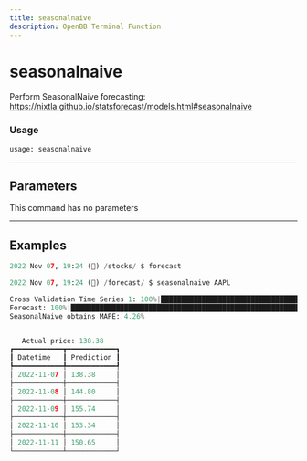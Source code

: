 ```yaml
---
title: seasonalnaive
description: OpenBB Terminal Function
---
```


# seasonalnaive

Perform SeasonalNaive forecasting: https://nixtla.github.io/statsforecast/models.html#seasonalnaive

### Usage 
```python
usage: seasonalnaive
```

---
## Parameters

This command has no parameters


---
## Examples

```python
2022 Nov 07, 19:24 (🦋) /stocks/ $ forecast

2022 Nov 07, 19:24 (🦋) /forecast/ $ seasonalnaive AAPL

Cross Validation Time Series 1: 100%|█████████████████████████████████████████████████████████████████████████████████████████████████████████████████████████████████████| 115/115 [00:0200:00, 47.75it/s]
Forecast: 100%|████████████████████████████████████████████████████████████████████████████████████████████████████████████████████████████████████████████████████████████| 1/1 [00:0000:00, 14873.42it/s]
SeasonalNaive obtains MAPE: 4.26% 


   Actual price: 138.38    
┏━━━━━━━━━━━━┳━━━━━━━━━━━━┓
┃ Datetime   ┃ Prediction ┃
┡━━━━━━━━━━━━╇━━━━━━━━━━━━┩
│ 2022-11-07 │ 138.38     │
├────────────┼────────────┤
│ 2022-11-08 │ 144.80     │
├────────────┼────────────┤
│ 2022-11-09 │ 155.74     │
├────────────┼────────────┤
│ 2022-11-10 │ 153.34     │
├────────────┼────────────┤
│ 2022-11-11 │ 150.65     │
└────────────┴────────────┘
```

